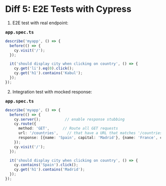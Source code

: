 # Diff 5: E2E Tests with Cypress

1) E2E test with real endpoint:

<pre><b>app.spec.ts</b></pre>

```typescript
describe('myapp', () => {
  before(() => {
    cy.visit('/');
  });

  it('should display city when clicking on country', () => {
    cy.get('li').eq(0).click();
    cy.get('h1').contains('Kabul');
  });
});
```

2) Integration test with mocked response:

<pre><b>app.spec.ts</b></pre>

```typescript
describe('myapp', () => {
  before(() => {
    cy.server();           // enable response stubbing
    cy.route({
      method: 'GET',      // Route all GET requests
      url: '/countries',    // that have a URL that matches '/countries'
      response: [{name: 'Spain', capital: 'Madrid'}, {name: 'France', capital: 'Paris'}]        // and force the response to be this one
    });
    cy.visit('/');
  });

  it('should display city when clicking on country', () => {
    cy.contains('Spain').click();
    cy.get('h1').contains('Madrid');
  });
});
```
